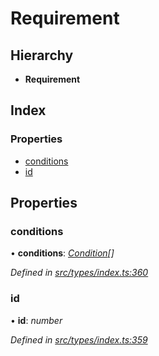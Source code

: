 # Requirement

## Hierarchy

* **Requirement**

## Index

### Properties

* [conditions](requirement.md#conditions)
* [id](requirement.md#id)

## Properties

### conditions

• **conditions**: [_Condition_](../globals.md#condition)_\[\]_

_Defined in_ [_src/types/index.ts:360_](https://github.com/PolymathNetwork/polymesh-sdk/blob/5b409784/src/types/index.ts#L360)

### id

• **id**: _number_

_Defined in_ [_src/types/index.ts:359_](https://github.com/PolymathNetwork/polymesh-sdk/blob/5b409784/src/types/index.ts#L359)

